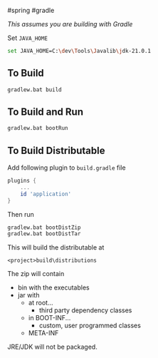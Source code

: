 #spring #gradle 

*This assumes you are building with Gradle*

Set `JAVA_HOME`
```bash
set JAVA_HOME=C:\dev\Tools\Javalib\jdk-21.0.1
```
## To Build
```bash
gradlew.bat build
```
## To Build and Run
```bash
gradlew.bat bootRun
```
## To Build Distributable
Add following plugin to `build.gradle` file
```groovy
plugins {  
    ...
    id 'application'  
}
```
Then run
```bash
gradlew.bat bootDistZip
gradlew.bat bootDistTar
```
This will build the distributable at 
```
<project>build\distributions
```
The zip will contain
- bin with the executables
- jar with 
	- at root...
		- third party dependency classes 
	- in BOOT-INF...
		- custom, user programmed classes
	- META-INF

JRE/JDK will not be packaged.